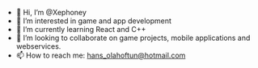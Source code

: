 - 👋 Hi, I’m @Xephoney
- 👀 I’m interested in game and app development
- 🌱 I’m currently learning React and C++
- 💞️ I’m looking to collaborate on game projects, mobile applications and webservices. 
- 📫 How to reach me: hans_olahoftun@hotmail.com

<!---
Xephoney/Xephoney is a ✨ special ✨ repository because its `README.md` (this file) appears on your GitHub profile.
You can click the Preview link to take a look at your changes.
--->
